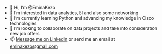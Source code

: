 - 👋 Hi, I’m @EminaKezo
- 👀 I’m interested in data analytics, BI and also some networking
- 🌱 I’m currently learning Python and advancing my knowledge in Cisco technologies 
- 💞️ I’m looking to collaborate on data projects and take into consideration new job offers
- 📫 [Message me on LinkedIn](https://www.linkedin.com/in/emina-kezo/) or send me an email at eminakezo@gmail.com

<!---
EminaKezo/EminaKezo is a ✨ special ✨ repository because its `README.md` (this file) appears on your GitHub profile.
You can click the Preview link to take a look at your changes.
--->
